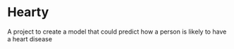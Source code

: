 # Hearty
A project to create a model that could predict how a person is likely to have a heart disease
